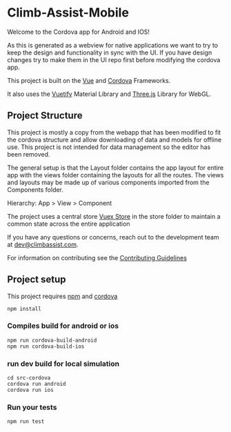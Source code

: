 # Climb-Assist-Mobile

Welcome to the Cordova app for Android and IOS!

As this is generated as a webview for native applications we want to try to keep the design and functionality in sync with the UI. If you have design changes try to make them in the UI repo first before modifying the cordova app.

This project is built on the [Vue](https://vuejs.org/) and [Cordova](https://cordova.apache.org/) Frameworks.

It also uses the [Vuetify](https://vuetifyjs.com/) Material Library and [Three.js](https://threejs.org/) Library for WebGL.

Project Structure
-----------------
This project is mostly a copy from the webapp that has been modified to fit the cordova structure and allow downloading of data and models for offline use. This project is not intended for data management so the editor has been removed.

The general setup is that the Layout folder contains the app layout for entire app with the views folder containing the layouts for all the routes. The views and layouts may be made up of various components imported from the Components folder.

Hierarchy: App > View > Component

The project uses a central store [Vuex Store](https://vuex.vuejs.org/) in the store folder to maintain a common state across the entire application

If you have any questions or concerns, reach out to the development team at
[dev@climbassist.com](mailto:dev@climbassist.com).

For information on contributing see the [Contributing Guidelines](CONTRIBUTING.md)

## Project setup
This project requires [npm](https://github.com/npm/cli) and [cordova](https://cordova.apache.org)


```
npm install
```

### Compiles build for android or ios
```
npm run cordova-build-android
npm run cordova-build-ios
```

### run dev build for local simulation
```
cd src-cordova
cordova run android
cordova run ios
```

### Run your tests
```
npm run test
```
